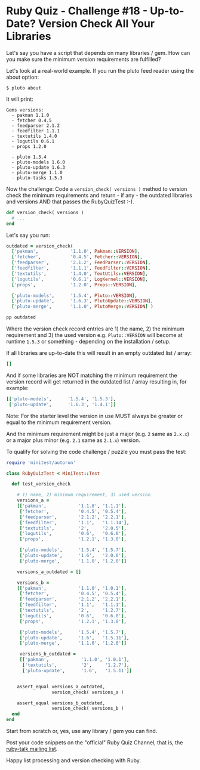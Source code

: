 # Ruby Quiz - Challenge #18 - Up-to-Date? Version Check All Your Libraries

Let's say you have a script
that depends on many libraries / gem.
How can you make sure the minimum version requirements
are fulfilled?

Let's look at a real-world example. If you run the pluto feed reader using the about option:

    $ pluto about

It will print:

```
Gems versions:
  - pakman 1.1.0
  - fetcher 0.4.5
  - feedparser 2.1.2
  - feedfilter 1.1.1
  - textutils 1.4.0
  - logutils 0.6.1
  - props 1.2.0

  - pluto 1.3.4
  - pluto-models 1.6.0
  - pluto-update 1.6.3
  - pluto-merge 1.1.0
  - pluto-tasks 1.5.3
```

Now the challenge: Code a `version_check( versions )`
method to version check the minimum requirements and return - if any - the outdated
libraries and versions AND that passes the RubyQuizTest :-).


``` ruby
def version_check( versions )
  # ...
end
```


Let's say you run:

``` ruby
outdated = version_check(
  ['pakman',            '1.1.0', Pakman::VERSION],
  ['fetcher',           '0.4.5', Fetcher::VERSION],
  ['feedparser',        '2.1.2', FeedParser::VERSION],
  ['feedfilter',        '1.1.1', FeedFilter::VERSION],
  ['textutils',         '1.4.0', TextUtils::VERSION],
  ['logutils',          '0.6.1', LogKernel::VERSION],
  ['props',             '1.2.0', Props::VERSION],

  ['pluto-models',      '1.5.4', Pluto::VERSION],
  ['pluto-update',      '1.6.3', PlutoUpdate::VERSION],
  ['pluto-merge',       '1.1.0', PlutoMerge::VERSION] )

pp outdated
```

Where the version check record entries are 1) the name, 2) the minimum requirement and 3) the used version
e.g. `Pluto::VERSION` will become at runtime `1.5.3` or something - depending
on the installation / setup.

If all libraries are up-to-date
this will result in an empty outdated list / array:

``` ruby
[]
```

And if some libraries are NOT matching the minimum requirement
the version record will get returned in the outdated list / array
resulting in, for example:

``` ruby
[['pluto-models',      '1.5.4', '1.5.3'],
 ['pluto-update',      '1.6.3', '1.4.1']]
```


Note: For the starter level
the version in use MUST always be greater or equal
to the minimum requirement version.

And the minimum requirement might be just a major (e.g. `2` same as `2.x.x`)
or a major plus minor (e.g. `2.1` same as  `2.1.x`) version.


To qualify for solving the code challenge / puzzle you must pass the test:


```ruby
require 'minitest/autorun'

class RubyQuizTest < MiniTest::Test

  def test_version_check

    # 1) name, 2) minimum requirement, 3) used version
    versions_a =
    [['pakman',            '1.1.0', '1.1.1'],
     ['fetcher',           '0.4.5', '0.5.4'],
     ['feedparser',        '2.1.2', '2.2.1'],
     ['feedfilter',        '1.1',   '1.1.14'],
     ['textutils',         '2',     '2.0.5'],
     ['logutils',          '0.6',   '0.6.0'],
     ['props',             '1.2.1', '1.3.0'],

     ['pluto-models',      '1.5.4', '1.5.7'],
     ['pluto-update',      '1.6',   '2.0.0'],
     ['pluto-merge',       '1.1.0', '1.2.0']]

    versions_a_outdated = []

    versions_b =
    [['pakman',            '1.1.0', '1.0.1'],
     ['fetcher',           '0.4.5', '0.5.4'],
     ['feedparser',        '2.1.2', '2.2.1'],
     ['feedfilter',        '1.1',   '1.1.1'],
     ['textutils',         '2',     '1.2.7'],
     ['logutils',          '0.6',   '0.6.0'],
     ['props',             '1.2.1', '1.3.0'],

     ['pluto-models',      '1.5.4', '1.5.7'],
     ['pluto-update',      '1.6',   '1.5.11'],
     ['pluto-merge',       '1.1.0', '1.2.0']]

     versions_b_outdated =
     [['pakman',            '1.1.0', '1.0.1'],
      ['textutils',         '2',     '1.2.7'],
      ['pluto-update',      '1.6',   '1.5.11']]


    assert_equal versions_a_outdated,
                 version_check( versions_a )

    assert_equal versions_b_outdated,
                 version_check( versions_b )
  end
end
```


Start from scratch or, yes, use any library / gem you can find.

Post your code snippets on the "official" Ruby Quiz Channel,
that is, the [ruby-talk mailing list](https://rubytalk.org).

Happy list processing and version checking with Ruby.

